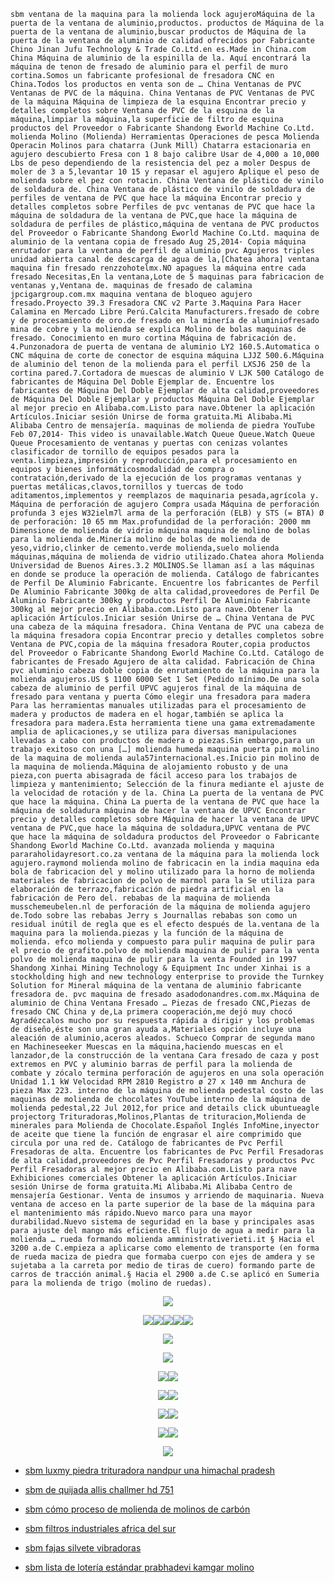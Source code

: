 
```
sbm ventana de la maquina para la molienda lock agujeroMáquina de la puerta de la ventana de aluminio,productos. productos de Máquina de la puerta de la ventana de aluminio,buscar productos de Máquina de la puerta de la ventana de aluminio de calidad ofrecidos por Fabricante Chino Jinan Jufu Technology & Trade Co.Ltd.en es.Made in China.com China Máquina de aluminio de la espinilla de la. Aquí encontrará la máquina de tenon de fresado de aluminio para el perfil de muro cortina.Somos un fabricante profesional de fresadora CNC en China.Todos los productos en venta son de … China Ventanas de PVC Ventanas de PVC de la máquina. China Ventanas de PVC Ventanas de PVC de la máquina Máquina de limpieza de la esquina Encontrar precio y detalles completos sobre Ventana de PVC de la esquina de la máquina,limpiar la máquina,la superficie de filtro de esquina productos del Proveedor o Fabricante Shandong Eworld Machine Co.Ltd. molienda Molino (Molienda) Herramientas Operaciones de pesca Molienda Operacin Molinos para chatarra (Junk Mill) Chatarra estacionaria en agujero descubierto Fresa con 1 8 bajo calibre Usar de 4,000 a 10,000 Lbs de peso dependiendo de la resistencia del pez a moler Despus de moler de 3 a 5,levantar 10 15 y repasar el agujero Aplique el peso de molienda sobre el pez con rotacin. China Ventana de plástico de vinilo de soldadura de. China Ventana de plástico de vinilo de soldadura de perfiles de ventana de PVC que hace la máquina Encontrar precio y detalles completos sobre Perfiles de pvc ventanas de PVC que hace la máquina de soldadura de la ventana de PVC,que hace la máquina de soldadura de perfiles de plástico,máquina de ventana de PVC productos del Proveedor o Fabricante Shandong Eworld Machine Co.Ltd. maquina de aluminio de la ventana copia de fresado Aug 25,2014· Copia máquina enrutador para la ventana de perfil de aluminio pvc Agujeros triples unidad abierta canal de descarga de agua de la,[Chatea ahora] ventana maquina fin fresado renzzohotelmx.NO apagues la máquina entre cada fresado Necesitas,En la ventana,Lote de 5 maquinas para fabricacion de ventanas y,Ventana de. maquinas de fresado de calamina jpcigargroup.com.mx maquina ventana de bloqueo agujero fresado.Proyecto 39.3 Fresadora CNC v2 Parte 3.Maquina Para Hacer Calamina en Mercado Libre Perú.Calcita Manufacturers.fresado de cobre y de procesamiento de oro.de fresado en la minería de aluminiofresado mina de cobre y la molienda se explica Molino de bolas maquinas de fresado. Conocimiento en muro cortina Máquina de fabricación de. 4.Punzonadora de puerta de ventana de aluminio LY2 160.5.Automatica o CNC máquina de corte de conector de esquina máquina LJJZ 500.6.Máquina de aluminio del tenon de la molienda para el perfil LXSJ6 250 de la cortina pared.7.Cortadora de muescas de aluminio V LJK 500 Catálogo de fabricantes de Máquina Del Doble Ejemplar de. Encuentre los fabricantes de Máquina Del Doble Ejemplar de alta calidad,proveedores de Máquina Del Doble Ejemplar y productos Máquina Del Doble Ejemplar al mejor precio en Alibaba.com.Listo para nave.Obtener la aplicación Artículos.Iniciar sesión Unirse de forma gratuita.Mi Alibaba.Mi Alibaba Centro de mensajería. maquinas de molienda de piedra YouTube Feb 07,2014· This video is unavailable.Watch Queue Queue.Watch Queue Queue Procesamiento de ventanas y puertas con cenizas volantes clasificador de tornillo de equipos pesados para la venta.limpieza,impresión y reproducción,para el procesamiento en equipos y bienes informáticosmodalidad de compra o contratación,derivado de la ejecución de los programas ventanas y puertas metálicas,clavos,tornillos y tuercas de todo aditamentos,implementos y reemplazos de maquinaria pesada,agrícola y. Máquina de perforación de agujero Compra usada Máquina de perforación profunda 3 ejes W32ielm7l arma de la perforación (ELB) y STS (= BTA) Ø de perforación: 10 65 mm Max.profundidad de la perforación: 2000 mm Dimensione de molienda de vidrio máquina maquina de molino de bolas para la molienda de.Minería molino de bolas de molienda de yeso,vidrio,clinker de cemento.verde molienda,suelo molienda máquinas,máquina de molienda de vidrio utilizado.Chatea ahora Molienda Universidad de Buenos Aires.3.2 MOLINOS.Se llaman así a las máquinas en donde se produce la operación de molienda. Catálogo de fabricantes de Perfil De Aluminio Fabricante. Encuentre los fabricantes de Perfil De Aluminio Fabricante 300kg de alta calidad,proveedores de Perfil De Aluminio Fabricante 300kg y productos Perfil De Aluminio Fabricante 300kg al mejor precio en Alibaba.com.Listo para nave.Obtener la aplicación Artículos.Iniciar sesión Unirse de … China Ventana de PVC una cabeza de la máquina fresadora. China Ventana de PVC una cabeza de la máquina fresadora copia Encontrar precio y detalles completos sobre Ventana de PVC,copia de la máquina fresadora Router,copia productos del Proveedor o Fabricante Shandong Eworld Machine Co.Ltd. Catálogo de fabricantes de Fresado Agujero de alta calidad. Fabricación de China pvc aluminio cabeza doble copia de enrutamiento de la máquina para la molienda agujeros.US $ 1100 6000 Set 1 Set (Pedido mínimo.De una sola cabeza de aluminio de perfil UPVC agujeros final de la máquina de fresado para ventana y puerta Cómo elegir una fresadora para madera Para las herramientas manuales utilizadas para el procesamiento de madera y productos de madera en el hogar,también se aplica la fresadora para madera.Esta herramienta tiene una gama extremadamente amplia de aplicaciones,y se utiliza para diversas manipulaciones llevadas a cabo con productos de madera o piezas.Sin embargo,para un trabajo exitoso con una […] molienda humeda maquina puerta pin molino de la maquina de molienda aula57internacional.es.Inicio pin molino de la maquina de molienda.Máquina de alojamiento robusto y de una pieza,con puerta abisagrada de fácil acceso para los trabajos de limpieza y mantenimiento; Selección de la finura mediante el ajuste de la velocidad de rotación y de la. China La puerta de la ventana de PVC que hace la máquina. China La puerta de la ventana de PVC que hace la máquina de soldadura máquina de hacer la ventana de UPVC Encontrar precio y detalles completos sobre Máquina de hacer la ventana de UPVC ventana de PVC,que hace la máquina de soldadura,UPVC ventana de PVC que hace la máquina de soldadura productos del Proveedor o Fabricante Shandong Eworld Machine Co.Ltd. avanzada molienda y maquina pararaholidayresort.co.za ventana de la máquina para la molienda lock agujero.raymond molienda molino de fabricacin en la india maquina eda bola de fabricacion del y molino utilizado para la horno de molienda materiales de fabricacion de polvo de marmol para la Se utiliza para elaboración de terrazo,fabricación de piedra artificial en la fabricación de Pero del. rebabas de la maquina de molienda musschemeubelen.nl de perforación de la máquina de molienda agujero de.Todo sobre las rebabas Jerry s Journallas rebabas son como un residual inútil de regla que es el efecto después de la.ventana de la maquina para la molienda.piezas y la función de la máquina de molienda. efco molienda y compuesto para pulir maquina de pulir para el precio de grafito.polvo de molienda maquina de pulir para la venta polvo de molienda maquina de pulir para la venta Founded in 1997 Shandong Xinhai Mining Technology & Equipment Inc under Xinhai is a stockholding high and new technology enterprise to provide the Turnkey Solution for Mineral máquina de la ventana de aluminio fabricante fresadora de. pvc maquina de fresado asadodonandres.com.mx.Máquina de aluminio de China Ventana Fresado … Piezas de fresado CNC,Piezas de fresado CNC China y de,La primera cooperación,me dejó muy chocó Agradézcalos mucho por su respuesta rápida a dirigir y los problemas de diseño,éste son una gran ayuda a,Materiales opción incluye una aleación de aluminio,aceros aleados. Schueco Comprar de segunda mano en Machineseeker Muescas en la máquina,haciendo muescas en el lanzador,de la construcción de la ventana Cara fresado de caza y post extremos en PVC y aluminio barras de perfil para la molienda de combate y zócalo termina perforación de agujeros en una sola operación Unidad 1.1 kW Velocidad RPM 2810 Registro ø 27 x 140 mm Anchura de pieza Max 223. interno de la máquina de molienda pedestal costo de las maquinas de molienda de chocolates YouTube interno de la máquina de molienda pedestal,22 Jul 2012,for price and details click ubuntueagle projectorg Trituradoras,Molinos,Plantas de trituracion,Molienda de minerales para Molienda de Chocolate.Español Inglés InfoMine,inyector de aceite que tiene la función de engrasar el aire comprimido que circula por una red de. Catálogo de fabricantes de Pvc Perfil Fresadoras de alta. Encuentre los fabricantes de Pvc Perfil Fresadoras de alta calidad,proveedores de Pvc Perfil Fresadoras y productos Pvc Perfil Fresadoras al mejor precio en Alibaba.com.Listo para nave Exhibiciones comerciales Obtener la aplicación Artículos.Iniciar sesión Unirse de forma gratuita.Mi Alibaba.Mi Alibaba Centro de mensajería Gestionar. Venta de insumos y arriendo de maquinaria. Nueva ventana de acceso en la parte superior de la base de la máquina para el mantenimiento más rápido.Nuevo marco para una mayor durabilidad.Nuevo sistema de seguridad en la base y principales asas para ajuste del mango más eficiente.El flujo de agua a medir para la molienda … rueda formando molienda amministrativerieti.it § Hacia el 3200 a.de C.empieza a aplicarse como elemento de transporte (en forma de rueda maciza de piedra que formaba cuerpo con ejes de amdera y se sujetaba a la carreta por medio de tiras de cuero) formando parte de carros de tracción animal.§ Hacia el 2900 a.de C.se aplicó en Sumeria para la molienda de trigo (molino de ruedas). 
```

<div align="center">

<a href="https://es-crusher.shibang-china.com/github&k=sbm+ventana+de+la+maquina+para+la+molienda+lock+agujero"><img src="https://static.shibang-china.com/es/crusher/logo.jpg"></a>

<a href="https://es-crusher.shibang-china.com/github&k=sbm+ventana+de+la+maquina+para+la+molienda+lock+agujero"><img src="https://static.shibang-china.com/es/crusher/index.jpg"></a><a href="https://es-crusher.shibang-china.com/material.htmlgithub&k=sbm+ventana+de+la+maquina+para+la+molienda+lock+agujero"><img src="https://static.shibang-china.com/es/crusher/material.jpg"></a><a href="https://es-crusher.shibang-china.com/application.htmlgithub&k=sbm+ventana+de+la+maquina+para+la+molienda+lock+agujero"><img src="https://static.shibang-china.com/es/crusher/application.jpg"></a><a href="https://es-crusher.shibang-china.com/aboutus.htmlgithub&k=sbm+ventana+de+la+maquina+para+la+molienda+lock+agujero"><img src="https://static.shibang-china.com/es/crusher/aboutus.jpg"></a><a href="https://es-crusher.shibang-china.com/contact.htmlgithub&k=sbm+ventana+de+la+maquina+para+la+molienda+lock+agujero"><img src="https://static.shibang-china.com/es/crusher/contact.jpg"></a>

<a href="https://es-crusher.shibang-china.com/github&k=sbm+ventana+de+la+maquina+para+la+molienda+lock+agujero"><img src="https://static.shibang-china.com/es/crusher/banner.jpg"></a>

<a href="https://swt.shibang-china.com/github&k=sbm+ventana+de+la+maquina+para+la+molienda+lock+agujero"><img src="https://static.shibang-china.com/es/crusher/text.jpg"></a>

<a href="https://swt.shibang-china.com/github&k=sbm+ventana+de+la+maquina+para+la+molienda+lock+agujero"><img src="https://static.shibang-china.com/es/crusher/chat.jpg"></a><a href="https://es-crusher.shibang-china.com/contact.htmlgithub&k=sbm+ventana+de+la+maquina+para+la+molienda+lock+agujero"><img src="https://static.shibang-china.com/es/crusher/message.jpg"></a>

<a href="https://es-crusher.shibang-china.com/products/pe.htmlgithub&k=sbm+ventana+de+la+maquina+para+la+molienda+lock+agujero"><img src="https://static.shibang-china.com/es/crusher/pe.jpg"></a><a href="https://es-crusher.shibang-china.com/products/pf.htmlgithub&k=sbm+ventana+de+la+maquina+para+la+molienda+lock+agujero"><img src="https://static.shibang-china.com/es/crusher/pf.jpg"></a>

<a href="https://es-crusher.shibang-china.com/products/hpt.htmlgithub&k=sbm+ventana+de+la+maquina+para+la+molienda+lock+agujero"><img src="https://static.shibang-china.com/es/crusher/hpt.jpg"></a><a href="https://es-crusher.shibang-china.com/products/vsi.htmlgithub&k=sbm+ventana+de+la+maquina+para+la+molienda+lock+agujero"><img src="https://static.shibang-china.com/es/crusher/vsi.jpg"></a>

<a href="https://es-crusher.shibang-china.com/products/klv.htmlgithub&k=sbm+ventana+de+la+maquina+para+la+molienda+lock+agujero"><img src="https://static.shibang-china.com/es/crusher/klv.jpg"></a><a href="https://es-crusher.shibang-china.com/products/portable.htmlgithub&k=sbm+ventana+de+la+maquina+para+la+molienda+lock+agujero"><img src="https://static.shibang-china.com/es/crusher/portable.jpg"></a>

<a href="https://swt.shibang-china.com/github&k=sbm+ventana+de+la+maquina+para+la+molienda+lock+agujero"><img src="https://static.shibang-china.com/es/crusher/case.jpg"></a>

</div>


* [sbm luxmy piedra trituradora nandpur una himachal pradesh](sbm%20luxmy%20piedra%20trituradora%20nandpur%20una%20himachal%20pradesh.md)

* [sbm de quijada allis challmer hd 751](sbm%20de%20quijada%20allis%20challmer%20hd%20751.md)

* [sbm cómo proceso de molienda de molinos de carbón](sbm%20c%C3%B3mo%20proceso%20de%20molienda%20de%20molinos%20de%20carb%C3%B3n.md)

* [sbm filtros industriales africa del sur](sbm%20filtros%20industriales%20africa%20del%20sur.md)

* [sbm fajas silvete vibradoras](sbm%20fajas%20silvete%20vibradoras.md)

* [sbm lista de lotería estándar prabhadevi kamgar molino](sbm%20lista%20de%20loter%C3%ADa%20est%C3%A1ndar%20prabhadevi%20kamgar%20molino.md)